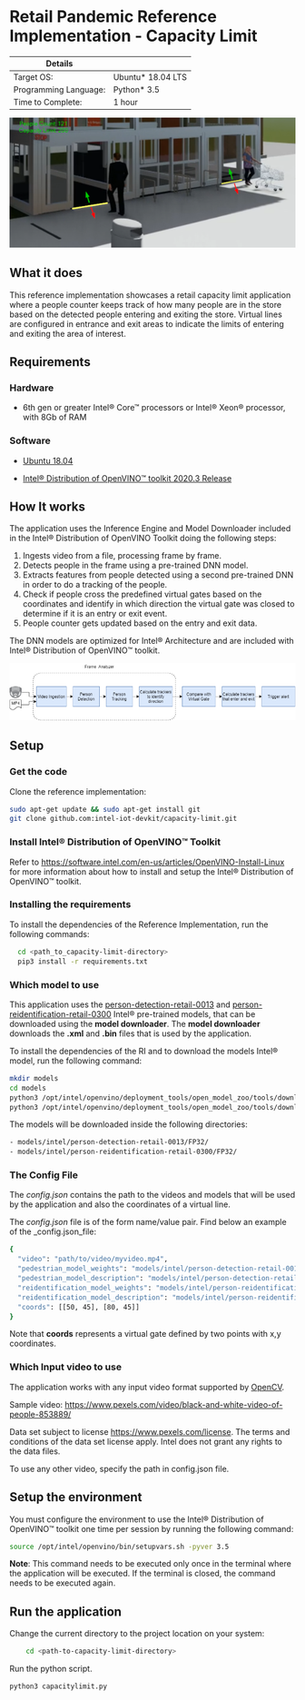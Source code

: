 # Retail Pandemic Reference Implementation - Capacity Limit

| Details               |              |
|-----------------------|---------------|
| Target OS:            |  Ubuntu\* 18.04 LTS   |
| Programming Language: |  Python* 3.5 |
| Time to Complete:     |  1 hour     |

![linecrossing](./doc/images/capacity-limit.png)

## What it does

This reference implementation showcases a retail capacity limit application where a people counter keeps track of how many people are in the store based on the detected people entering and exiting the store. Virtual lines are configured in entrance and exit areas to indicate the limits of entering and exiting the area of interest.

## Requirements

### Hardware

* 6th gen or greater Intel® Core™ processors or Intel® Xeon® processor, with 8Gb of RAM

### Software

* [Ubuntu 18.04](http://releases.ubuntu.com/18.04/)

* [Intel® Distribution of OpenVINO™ toolkit 2020.3 Release](https://software.intel.com/content/www/us/en/develop/tools/openvino-toolkit.html)

## How It works

The application uses the Inference Engine and Model Downloader included in the Intel® Distribution of OpenVINO Toolkit doing the following steps:

1. Ingests video from a file, processing frame by frame.
2. Detects people in the frame using a pre-trained DNN model.
3. Extracts features from people detected using a second pre-trained DNN in order to do a tracking of the people.
4. Check if people cross the predefined virtual gates based on the coordinates and identify in which direction the virtual gate was closed to determine if it is an entry or exit event.
5. People counter gets updated based on the entry and exit data.

The DNN models are optimized for Intel® Architecture and are included with Intel® Distribution of OpenVINO™ toolkit.

![architecture image](./doc/images/flow-capacity-limit.png)

## Setup

### Get the code

Clone the reference implementation:

```bash
sudo apt-get update && sudo apt-get install git
git clone github.com:intel-iot-devkit/capacity-limit.git
```

### Install Intel® Distribution of OpenVINO™ Toolkit

Refer to https://software.intel.com/en-us/articles/OpenVINO-Install-Linux for more information about how to install and setup the Intel® Distribution of OpenVINO™ toolkit.

### Installing the requirements

To install the dependencies of the Reference Implementation, run the following commands:

```bash
  cd <path_to_capacity-limit-directory>
  pip3 install -r requirements.txt
```

### Which model to use

This application uses the [person-detection-retail-0013](https://docs.openvinotoolkit.org/2020.3/_models_intel_person_detection_retail_0013_description_person_detection_retail_0013.html) and [person-reidentification-retail-0300](https://docs.openvinotoolkit.org/2020.3/_models_intel_person_reidentification_retail_0300_description_person_reidentification_retail_0300.html) Intel® pre-trained models, that can be downloaded using the **model downloader**. The **model downloader** downloads the __.xml__ and __.bin__ files that is used by the application.

To install the dependencies of the RI and to download the models Intel® model, run the following command:

```bash
mkdir models
cd models
python3 /opt/intel/openvino/deployment_tools/open_model_zoo/tools/downloader/downloader.py --name person-detection-retail-0013 --precisions FP32
python3 /opt/intel/openvino/deployment_tools/open_model_zoo/tools/downloader/downloader.py --name person-reidentification-retail-0300 --precisions FP32
```

The models will be downloaded inside the following directories:

```bash
- models/intel/person-detection-retail-0013/FP32/
- models/intel/person-reidentification-retail-0300/FP32/
```

### The Config File

The _config.json_ contains the path to the videos and models that will be used by the application and also the coordinates of a virtual line.

The _config.json_ file is of the form name/value pair. Find below an example of the _config.json_file:

```bash
{
  "video": "path/to/video/myvideo.mp4",
  "pedestrian_model_weights": "models/intel/person-detection-retail-0013/FP32/person-detection-retail-0013.bin",
  "pedestrian_model_description": "models/intel/person-detection-retail-0013/FP32/person-detection-retail-0013.xml",
  "reidentification_model_weights": "models/intel/person-reidentification-retail-0300/FP32/person-reidentification-retail-0300.bin",
  "reidentification_model_description": "models/intel/person-reidentification-retail-0300/FP32/person-reidentification-retail-0300.xml",
  "coords": [[50, 45], [80, 45]]
}
```

Note that __coords__ represents a virtual gate defined by two points with x,y coordinates.

### Which Input video to use

The application works with any input video format supported by [OpenCV](https://opencv.org/).

Sample video: https://www.pexels.com/video/black-and-white-video-of-people-853889/

Data set subject to license https://www.pexels.com/license. The terms and conditions of the data set license apply. Intel does not grant any rights to the data files.

To use any other video, specify the path in config.json file.

## Setup the environment

You must configure the environment to use the Intel® Distribution of OpenVINO™ toolkit one time per session by running the following command:

```bash
source /opt/intel/openvino/bin/setupvars.sh -pyver 3.5
```

__Note__: This command needs to be executed only once in the terminal where the application will be executed. If the terminal is closed, the command needs to be executed again.

## Run the application

Change the current directory to the project location on your system:

```bash
    cd <path-to-capacity-limit-directory>
```

Run the python script.

```bash
python3 capacitylimit.py
```
